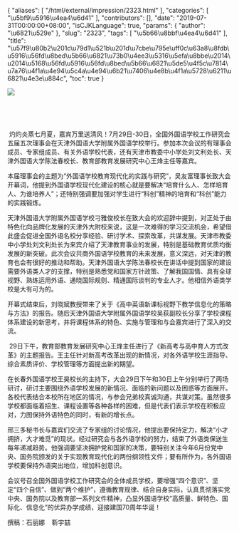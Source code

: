 {
    "aliases": [
        "/html/external/impression/2323.html"
    ],
    "categories": [
        "\u5bf9\u5916\u4ea4\u6d41"
    ],
    "contributors": [],
    "date": "2019-07-31T00:00:00+08:00",
    "isCJKLanguage": true,
    "params": {
        "author": "\u6821\u529e"
    },
    "slug": "2323",
    "tags": [
        "\u5b66\u8bbf\u4ea4\u6d41"
    ],
    "title": "\u57f9\u80b2\u201c\u79d1\u521b\u201d\u7cbe\u795e\uff0c\u63a8\u8fdb\u5916\u56fd\u8bed\u5b66\u6821\u73b0\u4ee3\u5316\u5efa\u8bbe\u2014\u2014\u5168\u56fd\u5916\u56fd\u8bed\u5b66\u6821\u5de5\u4f5c\u7814\u7a76\u4f1a\u4e94\u5c4a\u4e94\u6b21\u7406\u4e8b\u4f1a\u5728\u6211\u6821\u4e3e\u884c",
    "toc": true
}

![](https://cdn.tfls.online/mirror/full/144f5f616ee886ae574a04be852637996244530c.jpg)




     




     




 灼灼炎蒸七月夏，嘉宾万里送清风！7月29日-30日，全国外国语学校工作研究会五届五次理事会在天津外国语大学附属外国语学校举行。参加本次会议的有理事会成员、专家组成员、有关外语学校代表，还有天津市教委中小学处刘文利处长、天津外国语大学陈法春校长、教育部教育发展研究中心王烽主任等嘉宾。




本届理事会的主题为“外国语学校教育现代化的实践与研究”，吴友富理事长致大会开幕词，他提到外国语学校现代化建设的核心就是要解决“培育什么人、怎样培育人、为谁培养人”；还特别强调要加强对学生进行“科创”精神的培育和“科创”能力的实践锻炼。




天津外国语大学附属外国语学校刁雅俊校长在致大会的欢迎辞中提到，对正处于由特色化向品牌化发展的天津外大附校来说，这是一次难得的学习交流机会，希望借此盛会促进全国外语名校分享经验、研讨学术、探索改革，共谋发展。天津市教委中小学处刘文利处长为来宾介绍了天津教育事业的发展，特别是基础教育优质均衡发展的新突破。此次会议共商外国语学校教育的未来发展，意义深远，对天津的教育也会有很好的推动和帮助。天津外国语大学陈法春校长在讲话中提到国家的建设需要外语类人才的支撑，特别是熟悉党和国家方针政策、了解我国国情、具有全球视野、熟练运用外语、通晓国际规则、精通国际谈判的专业人才。他相信外语类学校是大有可为的。




开幕式结束后，刘晓斌教授带来了关于《高中英语新课标视野下教学信息化的策略与方法》的报告。随后天津外国语大学附属外国语学校吴荻副校长分享了学校课程体系建设的新思考，并将课程体系的特色、实施与管理和与会嘉宾进行了深入的交流。




 29日下午，教育部教育发展研究中心王烽主任进行了《新高考与高中育人方式改革》的主题报告。王主任针对新高考改革出现的新情况，对各外语学校生涯指导、综合素质评价、学校管理等方面提出新的期望。




在长春外国语学校王昊校长的主持下，大会29日下午和30日上午分别举行了两场研讨，研讨主要围绕外语学校发展的新情况、面临的新问题以及困惑等方面展开。各校代表结合本校所在地区的情况，与参会兄弟校真诚沟通，共谋对策。虽然很多学校都面临着招生、课程设置等各种各样的困难，但是代表们表示学校在积极应对，力图保持外语特色的同时，有新的增长点。




邢三多秘书长与嘉宾们交流了专家组的讨论情况，他提出要保持定力，解决“小才拥挤，大才难觅”的现状。经过研究会与各外语学校的努力，结束了外语类保送生每年递减趋势。他强调要坚决拥护党和国家的决策，要特别关注今年6月份党中央、国务院颁发的关于实现教育现代化的两份纲领性文件；要有所作为，各外国语学校要保持外语突出地位，增加科创意识。




会议号召全国外国语学校工作研究会的全体成员学校，要增强“四个意识”、坚定“四个自信”、做到“两个维护”，遵循教育规律、结合自身实际，认真贯彻落实党中央、国务院以及教育部一系列文件精神，凸显外国语学校“高质量、鲜特色、国际化、信息化”的优异办学成绩，迎接建国70周年华诞！





 撰稿：石丽娜    靳宇喆



  





  



